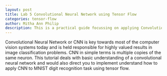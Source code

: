 ```yaml
---
layout: post
title: Lab 5 Convolutional Neural Network using Tensor Flow  
categories: tensor-flow
author: Mitha Ann Philip
description: This is a practical guide focussing on applying Convolutional Neural Network (CNN) to a neural network model.
---
```

Convolutional Neural Network or CNN is key towards most of the computer vision systems today and is held responsible for highly 
valued results in image classification problems. CNN in simple terms is multiple copies of the same neuron. This tutorial deals 
with basic understanding of a convolutional neural network and would also direct you to implement understand how to apply CNN to 
MNIST digit recognition task using tensor flow.
